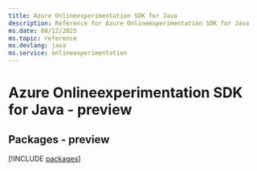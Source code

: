 ```yaml
---
title: Azure Onlineexperimentation SDK for Java
description: Reference for Azure Onlineexperimentation SDK for Java
ms.date: 08/12/2025
ms.topic: reference
ms.devlang: java
ms.service: onlineexperimentation
---
```

# Azure Onlineexperimentation SDK for Java - preview
## Packages - preview
[!INCLUDE [packages](onlineexperimentation-index.md)]